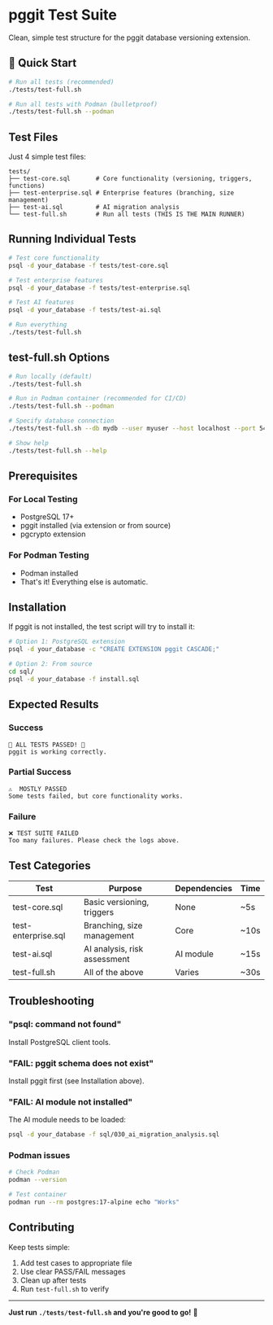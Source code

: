 # pggit Test Suite

Clean, simple test structure for the pggit database versioning extension.

## 🚀 Quick Start

```bash
# Run all tests (recommended)
./tests/test-full.sh

# Run all tests with Podman (bulletproof)
./tests/test-full.sh --podman
```

## Test Files

Just 4 simple test files:

```
tests/
├── test-core.sql       # Core functionality (versioning, triggers, functions)
├── test-enterprise.sql # Enterprise features (branching, size management) 
├── test-ai.sql         # AI migration analysis
└── test-full.sh        # Run all tests (THIS IS THE MAIN RUNNER)
```

## Running Individual Tests

```bash
# Test core functionality
psql -d your_database -f tests/test-core.sql

# Test enterprise features  
psql -d your_database -f tests/test-enterprise.sql

# Test AI features
psql -d your_database -f tests/test-ai.sql

# Run everything
./tests/test-full.sh
```

## test-full.sh Options

```bash
# Run locally (default)
./tests/test-full.sh

# Run in Podman container (recommended for CI/CD)
./tests/test-full.sh --podman

# Specify database connection
./tests/test-full.sh --db mydb --user myuser --host localhost --port 5432

# Show help
./tests/test-full.sh --help
```

## Prerequisites

### For Local Testing
- PostgreSQL 17+
- pggit installed (via extension or from source)
- pgcrypto extension

### For Podman Testing
- Podman installed
- That's it! Everything else is automatic.

## Installation

If pggit is not installed, the test script will try to install it:

```bash
# Option 1: PostgreSQL extension
psql -d your_database -c "CREATE EXTENSION pggit CASCADE;"

# Option 2: From source
cd sql/
psql -d your_database -f install.sql
```

## Expected Results

### Success
```
🎉 ALL TESTS PASSED! 🎉
pggit is working correctly.
```

### Partial Success
```
⚠️  MOSTLY PASSED
Some tests failed, but core functionality works.
```

### Failure
```
❌ TEST SUITE FAILED
Too many failures. Please check the logs above.
```

## Test Categories

| Test | Purpose | Dependencies | Time |
|------|---------|--------------|------|
| test-core.sql | Basic versioning, triggers | None | ~5s |
| test-enterprise.sql | Branching, size management | Core | ~10s |
| test-ai.sql | AI analysis, risk assessment | AI module | ~15s |
| test-full.sh | All of the above | Varies | ~30s |

## Troubleshooting

### "psql: command not found"
Install PostgreSQL client tools.

### "FAIL: pggit schema does not exist"
Install pggit first (see Installation above).

### "FAIL: AI module not installed"
The AI module needs to be loaded:
```bash
psql -d your_database -f sql/030_ai_migration_analysis.sql
```

### Podman issues
```bash
# Check Podman
podman --version

# Test container
podman run --rm postgres:17-alpine echo "Works"
```

## Contributing

Keep tests simple:
1. Add test cases to appropriate file
2. Use clear PASS/FAIL messages
3. Clean up after tests
4. Run `test-full.sh` to verify

---

**Just run `./tests/test-full.sh` and you're good to go!** 🚀